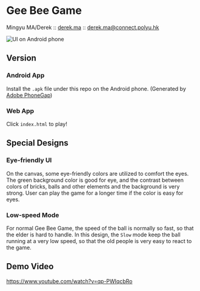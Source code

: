 # Gee Bee Game

Mingyu MA/Derek :: [derek.ma](http://derek.ma) :: derek.ma@connect.polyu.hk

![UI on Android phone](./img/android_demo/jpg)

## Version

### Android App

Install the `.apk` file under this repo on the Android phone. (Generated by [Adobe PhoneGap](https://phonegap.com))

### Web App

Click `index.html` to play!

## Special Designs

### Eye-friendly UI

On the canvas, some eye-friendly colors are utilized to comfort the eyes. The green background color is good for eye, and the contrast between colors of bricks, balls and other elements and the background is very strong. User can play the game for a longer time if the color is easy for eyes.

### Low-speed Mode

For normal Gee Bee Game, the speed of the ball is normally so fast, so that the elder is hard to handle. In this design, the `Slow` mode keep the ball running at a very low speed, so that the old people is very easy to react to the game.

## Demo Video

https://www.youtube.com/watch?v=qp-PWIqcbRo


